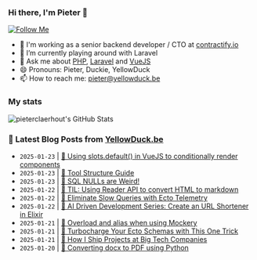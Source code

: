 ### Hi there, I'm Pieter 👋  
[![Follow Me](https://img.shields.io/github/followers/pieterclaerhout?label=Follow&style=social)](https://github.com/pieterclaerhout)

- 🏢 I'm working as a senior backend developer / CTO at [contractify.io](https://contractify.io)
- 🌱 I’m currently playing around with Laravel
- 💬 Ask me about [PHP](https://php.net), [Laravel](http://laravel.com) and [VueJS](https://vuejs.org)
- 😄 Pronouns: Pieter, Duckie, YellowDuck
- 📫 How to reach me: pieter@yellowduck.be

### My stats

![pieterclaerhout's GitHub Stats](https://github-readme-stats.vercel.app/api?username=pieterclaerhout&show_icons=true&count_private=true&line_height=40)

### 📩 Latest Blog Posts from [YellowDuck.be](https://www.yellowduck.be/)
<!-- BLOG-POST-LIST:START -->
- `2025-01-23` | [🐥 Using slots.default&lpar;&rpar; in VueJS to conditionally render components](https://www.yellowduck.be/posts/using-slots-default-in-vuejs-to-conditionally-render-components)  
- `2025-01-23` | [🔗 Tool Structure Guide](https://www.yellowduck.be/posts/tool-structure-guide)  
- `2025-01-23` | [🔗 SQL NULLs are Weird!](https://www.yellowduck.be/posts/sql-nulls-are-weird)  
- `2025-01-22` | [🐥 TIL: Using Reader API to convert HTML to markdown](https://www.yellowduck.be/posts/til-using-reader-api-to-convert-html-to-markdown)  
- `2025-01-22` | [🔗 Eliminate Slow Queries with Ecto Telemetry](https://www.yellowduck.be/posts/eliminate-slow-queries-with-ecto-telemetry)  
- `2025-01-22` | [🔗 AI Driven Development Series: Create an URL Shortener in Elixir](https://www.yellowduck.be/posts/ai-driven-development-series-create-an-url-shortener-in-elixir)  
- `2025-01-21` | [🐥 Overload and alias when using Mockery](https://www.yellowduck.be/posts/overload-and-alias-when-using-mockery)  
- `2025-01-21` | [🔗 Turbocharge Your Ecto Schemas with This One Trick](https://www.yellowduck.be/posts/turbocharge-your-ecto-schemas-with-this-one-trick)  
- `2025-01-21` | [🔗 How I Ship Projects at Big Tech Companies](https://www.yellowduck.be/posts/how-i-ship-projects-at-big-tech-companies)  
- `2025-01-20` | [🐥 Converting docx to PDF using Python](https://www.yellowduck.be/posts/converting-docx-to-pdf)  

<!-- BLOG-POST-LIST:END -->
